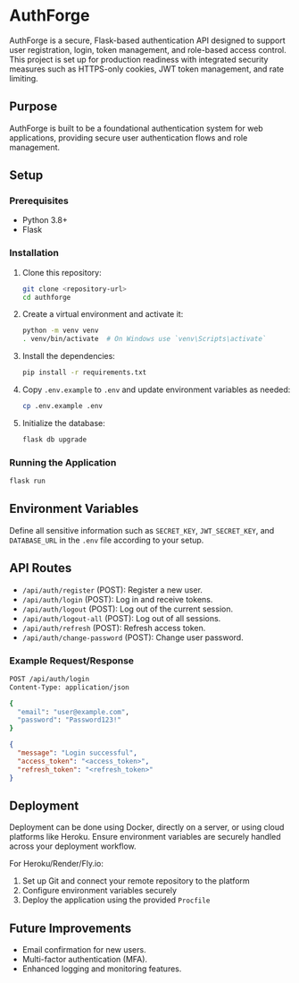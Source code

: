 # AuthForge

AuthForge is a secure, Flask-based authentication API designed to support user registration, login, token management, and role-based access control. This project is set up for production readiness with integrated security measures such as HTTPS-only cookies, JWT token management, and rate limiting. 

## Purpose
AuthForge is built to be a foundational authentication system for web applications, providing secure user authentication flows and role management.

## Setup

### Prerequisites
- Python 3.8+
- Flask

### Installation
1. Clone this repository:

   ```bash
   git clone <repository-url>
   cd authforge
   ```

2. Create a virtual environment and activate it:

   ```bash
   python -m venv venv
   . venv/bin/activate  # On Windows use `venv\Scripts\activate`
   ```

3. Install the dependencies:

   ```bash
   pip install -r requirements.txt
   ```

4. Copy `.env.example` to `.env` and update environment variables as needed:

   ```bash
   cp .env.example .env
   ```

5. Initialize the database:

   ```bash
   flask db upgrade
   ```

### Running the Application

```bash
flask run
```

## Environment Variables
Define all sensitive information such as `SECRET_KEY`, `JWT_SECRET_KEY`, and `DATABASE_URL` in the `.env` file according to your setup.

## API Routes
- `/api/auth/register` (POST): Register a new user.
- `/api/auth/login` (POST): Log in and receive tokens.
- `/api/auth/logout` (POST): Log out of the current session.
- `/api/auth/logout-all` (POST): Log out of all sessions.
- `/api/auth/refresh` (POST): Refresh access token.
- `/api/auth/change-password` (POST): Change user password.

### Example Request/Response
```bash
POST /api/auth/login
Content-Type: application/json

{
  "email": "user@example.com",
  "password": "Password123!"
}
```

```json
{
  "message": "Login successful",
  "access_token": "<access_token>",
  "refresh_token": "<refresh_token>"
}
```

## Deployment
Deployment can be done using Docker, directly on a server, or using cloud platforms like Heroku. Ensure environment variables are securely handled across your deployment workflow.

For Heroku/Render/Fly.io:
1. Set up Git and connect your remote repository to the platform
2. Configure environment variables securely
3. Deploy the application using the provided `Procfile`

## Future Improvements
- Email confirmation for new users.
- Multi-factor authentication (MFA).
- Enhanced logging and monitoring features.

